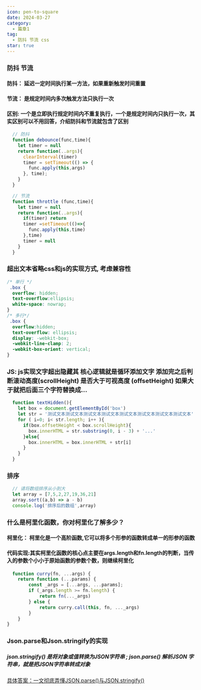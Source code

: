 ```yaml
---
icon: pen-to-square
date: 2024-03-27
category:
  - 篇章1
tag:
  - 防抖 节流 css
star: true
---
```


###  防抖 节流

#### 防抖： 延迟一定时间执行某一方法，如果重新触发时间重置

#### 节流： 是规定时间内多次触发方法只执行一次

#### 区别: 一个是立即执行规定时间内不重复执行，一个是规定时间内只执行一次，其实区别可以不用回答，介绍防抖和节流就包含了区别

```js
  // 防抖
  function debounce(func,time){
    let timer = null
    return function(..args){
      clearInterval(timer)
      timer = setTimeout(() => {
        func.apply(this,args)
      }, time);
    }
  }
```

```js
  // 节流
  function throttle (func,time){
    let timer = null
    return function(..args){
      if(timer) return
      timer =setTimeout(()=>{
        func.apply(this,time)
      },time)
      timer = null
    }
  }
```

### 超出文本省略css和js的实现方式, 考虑兼容性
```css
/* 单行 */
 .box {
  overflow: hidden;
  text-overflow:ellipsis;
  white-space: nowrap;
}
/* 多行*/
 .box {
  overflow:hidden;
  text-overflow: ellipsis;
  display: -webkit-box;
  -webkit-line-clamp: 2;
  -webkit-box-orient: vertical;
}
```
 ### JS: js实现文字超出隐藏其 核心逻辑就是循环添加文字 添加完之后判断滚动高度(scrollHeight)  是否大于可视高度 (offsetHeight)  如果大于就把后面三个字符替换成...

```js
  function textHidden(){
    let box = document.getElementById('box')
    let str = '测试文本测试文本测试文本测试文本测试文本测试文本测试文本测试文本'
    for ( i=0; i< str.length; i++ ){
      if(box.offsetHeight < box.scrollHeight){
        box.innerHTML = str.substring(0, i - 3) + '...'
      }else{
        box.innerHTML = box.innerHTML + str[i]
      }
    }
  }
```

### 排序
```js
  // 请将数组排序从小到大
  let array = [7,5,2,27,19,36,21]
  array.sort((a,b) => a - b)
  console.log('排序后的数组',array)
```

### 什么是柯里化函数，你对柯里化了解多少？
  #### 柯里化： 柯里化是一个高阶函数,它可以将多个形参的函数转成单一的形参的函数

  #### 代码实现:其实柯里化函数的核心点主要在args.length和fn.length的判断，当传入的参数个小小于原始函数的参数个数，则继续柯里化
```js
  function curry(fn, ...args) {
    return function (...params) {
        const _args = [...args, ...params];
        if (_args.length >= fn.length) {
        	return fn(..._args)
        } else {
        	return curry.call(this, fn, ..._args)
        }
    }
}
```
### Json.parse和Json.stringify的实现

  ##### json.stringify() 是将对象或值转换为JSON字符串 ;  json.parse() 解析JSON 字符串，就是把JSON字符串转成对象

  [具体答案：一文彻底弄懂JSON.parse()与JSON.stringify()](https://zhuanlan.zhihu.com/p/638767443)


